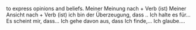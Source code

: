 to express opinions and beliefs.
Meiner Meinung nach + Verb (ist)
Meiner Ansicht nach + Verb (ist)
ich bin der Überzeugung, dass ..
Ich halte es für...
Es scheint mir, dass...
Ich gehe davon aus, dass
Ich finde,...
Ich glaube.... 